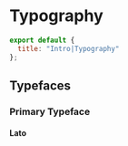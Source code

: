 # Typography

```js script
export default {
  title: "Intro|Typography"
};
```

## Typefaces

### Primary Typeface

#### Lato
